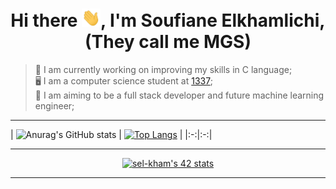 <h1 align="center">Hi there <img src="images/hey.gif" width="30px">, I'm Soufiane Elkhamlichi, (They call me MGS)</h1>

>  💪 I am currently working on improving my skills in C language; \
>  🖥️ I am a computer science student at [1337](https://www.1337.ma); \
>  🎯 I am aiming to be a full stack developer and future machine learning engineer;

---------------


| ![Anurag's GitHub stats](https://github-readme-stats.vercel.app/api?username=MGS15&show_icons=true&theme=github_dark)  | [![Top Langs](https://github-readme-stats.vercel.app/api/top-langs/?username=MGS15&layout=compact&theme=github_dark)](https://github.com/anuraghazra/github-readme-stats) | |:-:|:-:|

 
---------------

<center>
 <div align="center">
 
[![sel-kham's 42 stats](https://badge.mediaplus.ma/binary/sel-kham)](https://github.com/oakoudad/badge42)
 
 </div>
 </center>

---------------
